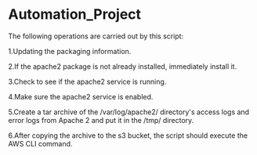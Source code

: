 # Automation_Project
The following operations are carried out by this script:

1.Updating the packaging information.

2.If the apache2 package is not already installed, immediately install it.

3.Check to see if the apache2 service is running.

4.Make sure the apache2 service is enabled.

5.Create a tar archive of the /var/log/apache2/ directory's access logs and error logs from Apache 2 and put it in the /tmp/ directory.

6.After copying the archive to the s3 bucket, the script should execute the AWS CLI command.
